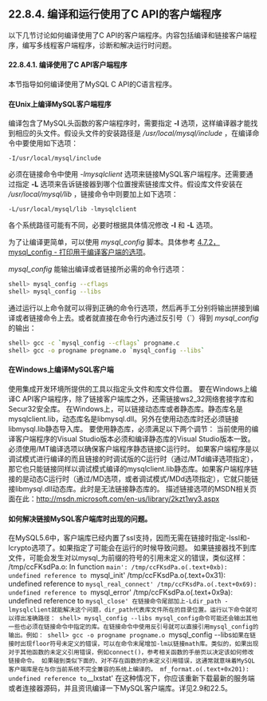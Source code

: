 ## 22.8.4. 编译和运行使用了C API的客户端程序
以下几节讨论如何编译使用了C API的客户端程序。内容包括编译和链接客户端程序，编写多线程客户端程序，诊断和解决运行时问题。

#### 22.8.4.1. 编译使用了C API客户端程序
本节指导如何编译使用了MySQL C API的C语言程序。
#### 在Unix上编译MySQL客户端程序
编译包含了MySQL头函数的客户端程序时，需要指定 **-I** 选项，这样编译器才能找到相应的头文件。假设头文件的安装路径是 */usr/local/mysql/include* ，在编译命令中要使用如下选项：

```
-I/usr/local/mysql/include
```

必须在链接命令中使用 *-lmysqlclient* 选项来链接MySQL客户端程序。还需要通过指定 **-L** 选项来告诉链接器到哪个位置搜索链接库文件。假设库文件安装在 */usr/local/mysql/lib* ，链接命令中则要加上如下选项：

```
-L/usr/local/mysql/lib -lmysqlclient
```

各个系统路径可能有不同，必要时根据具体情况修改 **-I** 和 **-L** 选项。 

为了让编译更简单，可以使用 *mysql_config* 脚本。具体参考 [4.7.2，mysql_config - 打印用于编译客户端的选项]()。

*mysql_config* 能输出编译或者链接所必需的命令行选项：

```bash
shell> mysql_config --cflags
shell> mysql_config --libs
```

通过运行以上命令就可以得到正确的命令行选项，然后再手工分别将输出拼接到编译或者链接命令上去。或者就直接在命令行内通过反引号（`）得到 *mysql_config* 的输出：

```bash
shell> gcc -c `mysql_config --cflags` progname.c
shell> gcc -o progname progname.o `mysql_config --libs`
```

#### 在Windows上编译MySQL客户端
使用集成开发环境所提供的工具以指定头文件和库文件位置。
要在Windows上编译C API客户端程序，除了链接客户端库之外，还需链接ws2_32网络套接字库和Secur32安全库。
在Windows上，可以链接动态库或者静态库。静态库名是mysqlclient.lib，动态库名是libmysql.dll。另外在使用动态库时还必须链接libmysql.lib静态导入库。
要使用静态库，必须满足以下两个调节：
当前使用的编译客户端程序的Visual Studio版本必须和编译静态库的Visual Studio版本一致。
必须使用/MT编译选项以确保客户端程序静态链接C运行时。
如果客户端程序是以调试模式进行编译的而且链接的时调试版的C运行时（通过/MTd编译选项指定），那它也只能链接同样以调试模式编译的mysqlclient.lib静态库。如果客户端程序链接的是动态C运行时（通过/MD选项，或者调试模式/MDd选项指定），它就只能链接libmysql.dll动态库。此时是无法链接静态库的。
描述链接选项的MSDN相关页面在此：http://msdn.microsoft.com/en-us/library/2kzt1wy3.aspx
#### 如何解决链接MySQL客户端库时出现的问题。
在MySQL5.6中，客户端库已经内置了ssl支持，因而无需在链接时指定-lssl和-lcrypto选项了。如果指定了可能会在运行的时候导致问题。
如果链接器找不到库文件，可能会发生对以mysql_为前缀的符号的引用未定义的错误，类似这样：
/tmp/ccFKsdPa.o: In function `main':
/tmp/ccFKsdPa.o(.text+0xb): undefined reference to `mysql_init'
/tmp/ccFKsdPa.o(.text+0x31): undefined reference to `mysql_real_connect'
/tmp/ccFKsdPa.o(.text+0x69): undefined reference to `mysql_error'
/tmp/ccFKsdPa.o(.text+0x9a): undefined reference to `mysql_close'
在链接命令尾部加上-Ldir_path -lmysqlclient就能解决这个问题，dir_path代表库文件所在的目录位置。运行以下命令就可以得出准确路径：
shell> mysql_config --libs
mysql_config命令可能还会输出其他一些也必须在链接命令中指定的库。在链接命令中使用反引号就可以直接引用mysql_config的输出。例如：
shell> gcc -o progname progname.o `mysql_config --libs`
如果在链接时出现floor符号未定义的错误，可以在命令末尾增加-lm以链接math库。类似的，如果出现对于其他函数的未定义引用错误，例如connect()，参考相关函数的手册页以决定该如何修改链接命令。
如果碰到类似下面的、对不存在函数的的未定义引用错误，这通常就意味着MySQL客户端库是在与你当前系统不完全兼容的系统上编译的。
mf_format.o(.text+0x201): undefined reference to `__lxstat'
在这种情况下，你应该重新下载最新的服务端或者连接器源码，并且资讯编译一下MySQL客户端库。详见2.9和22.5。